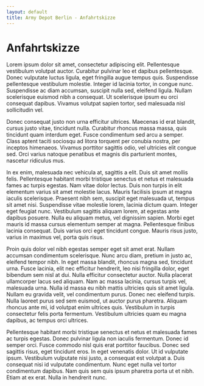 ```yaml
---
layout: default
title: Army Depot Berlin - Anfahrtskizze
---
```

# Anfahrtskizze

Lorem ipsum dolor sit amet, consectetur adipiscing elit. Pellentesque vestibulum volutpat auctor. Curabitur pulvinar leo et dapibus pellentesque. Donec vulputate luctus ligula, eget fringilla augue tempus quis. Suspendisse pellentesque vestibulum molestie. Integer id lacinia tortor, in congue nunc. Suspendisse ac diam accumsan, suscipit nulla sed, eleifend ligula. Nullam scelerisque euismod nibh a consequat. Ut scelerisque ipsum eu orci consequat dapibus. Vivamus volutpat sapien tortor, sed malesuada nisl sollicitudin vel.

Donec consequat justo non urna efficitur ultrices. Maecenas id erat blandit, cursus justo vitae, tincidunt nulla. Curabitur rhoncus massa massa, quis tincidunt quam interdum eget. Fusce condimentum sed arcu a semper. Class aptent taciti sociosqu ad litora torquent per conubia nostra, per inceptos himenaeos. Vivamus porttitor sagittis odio, vel ultricies elit congue sed. Orci varius natoque penatibus et magnis dis parturient montes, nascetur ridiculus mus.

In ex enim, malesuada nec vehicula at, sagittis a elit. Duis sit amet mollis felis. Pellentesque habitant morbi tristique senectus et netus et malesuada fames ac turpis egestas. Nam vitae dolor lectus. Duis non turpis in elit elementum varius sit amet molestie lacus. Mauris facilisis ipsum at magna iaculis scelerisque. Praesent nibh sem, suscipit eget malesuada ut, tempus sit amet nisi. Suspendisse vitae molestie lorem, lacinia dictum quam. Integer eget feugiat nunc. Vestibulum sagittis aliquam lorem, at egestas ante dapibus posuere. Nulla eu aliquam metus, vel dignissim sapien. Morbi eget mauris id massa cursus elementum semper at magna. Pellentesque finibus lacinia consequat. Duis varius orci eget tincidunt congue. Mauris risus justo, varius in maximus vel, porta quis risus.

Proin quis dolor vel nibh egestas semper eget sit amet erat. Nullam accumsan condimentum scelerisque. Nunc arcu diam, pretium in justo ac, eleifend tempor nibh. In eget massa blandit, rhoncus magna sed, tincidunt urna. Fusce lacinia, elit nec efficitur hendrerit, leo nisi fringilla dolor, eget bibendum sem nisl at dui. Nulla efficitur consectetur auctor. Nulla placerat ullamcorper lacus sed aliquam. Nam ac massa lacinia, cursus turpis vel, malesuada urna. Nulla id massa eu nibh mattis ultricies quis sit amet ligula. Nullam eu gravida velit, vel condimentum purus. Donec nec eleifend turpis. Nulla laoreet purus sed sem euismod, ut auctor purus pharetra. Aliquam rhoncus ante mi, id volutpat enim ultrices quis. Vestibulum in turpis consectetur felis porta fermentum. Vestibulum ultricies quam eu magna dapibus, ac tempus orci ultrices.

Pellentesque habitant morbi tristique senectus et netus et malesuada fames ac turpis egestas. Donec pulvinar ligula non iaculis fermentum. Donec id semper orci. Fusce commodo nisl quis erat porttitor faucibus. Donec sed sagittis risus, eget tincidunt eros. In eget venenatis dolor. Ut id vulputate ipsum. Vestibulum vulputate nisi justo, a consequat est volutpat a. Duis consequat nisi id vulputate condimentum. Nunc eget nulla vel tortor condimentum dapibus. Nam quis sem quis ipsum pharetra porta ut et nibh. Etiam at ex erat. Nulla in hendrerit nunc. 